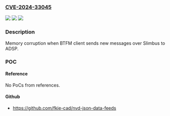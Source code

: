 ### [CVE-2024-33045](https://cve.mitre.org/cgi-bin/cvename.cgi?name=CVE-2024-33045)
![](https://img.shields.io/static/v1?label=Product&message=Snapdragon&color=blue)
![](https://img.shields.io/static/v1?label=Version&message=%3D%20AR8035%20&color=brighgreen)
![](https://img.shields.io/static/v1?label=Vulnerability&message=CWE-562%20Return%20of%20Stack%20Variable%20Address&color=brighgreen)

### Description

Memory corruption when BTFM client sends new messages over Slimbus to ADSP.

### POC

#### Reference
No PoCs from references.

#### Github
- https://github.com/fkie-cad/nvd-json-data-feeds


